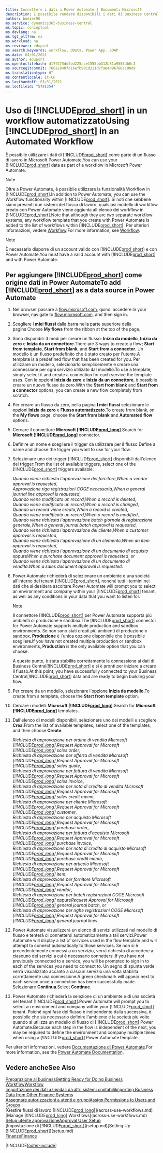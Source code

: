 ```yaml
---
title: Connettere i dati a Power Automate | Documenti Microsoft
description: È possibile rendere disponibili i dati di Business Central come origine dati e specificare un URL OData dei service Web per creare un workflow automatizzato.
author: bmeier90
ms.service: dynamics365-business-central
ms.topic: conceptual
ms.devlang: na
ms.tgt_pltfrm: na
ms.workload: na
ms.reviewer: edupont
ms.search.keywords: workflow, OData, Power App, SOAP
ms.date: 04/01/2021
ms.author: edupont
ms.openlocfilehash: d179275dd5bd225ace1555bb312b81a9553db0c3
ms.sourcegitcommit: 766e2840fd16efb901d211d7fa64d96766ac99d9
ms.translationtype: HT
ms.contentlocale: it-CH
ms.lasthandoff: 03/31/2021
ms.locfileid: "5781354"
---
```

# <a name="using-prod_short-in-an-automated-workflow"></a><span data-ttu-id="5fe81-103">Uso di [!INCLUDE[prod_short](includes/prod_short.md)] in un workflow automatizzato</span><span class="sxs-lookup"><span data-stu-id="5fe81-103">Using [!INCLUDE[prod_short](includes/prod_short.md)] in an Automated Workflow</span></span>

<span data-ttu-id="5fe81-104">È possibile utilizzare i dati di [!INCLUDE[prod_short](includes/prod_short.md)] come parte di un flusso di lavoro in Microsoft Power Automate.</span><span class="sxs-lookup"><span data-stu-id="5fe81-104">You can use your [!INCLUDE[prod_short](includes/prod_short.md)] data as part of a workflow in Microsoft Power Automate.</span></span>

> [!NOTE]
> <span data-ttu-id="5fe81-105">Oltre a Power Automate, è possibile utilizzare la funzionalità Workflow in [!INCLUDE[prod_short](includes/prod_short.md)].</span><span class="sxs-lookup"><span data-stu-id="5fe81-105">In addition to Power Automate, you can use the Workflow functionality within [!INCLUDE[prod_short](includes/prod_short.md)].</span></span> <span data-ttu-id="5fe81-106">Si noti che sebbene siano presenti due sistemi del flusso di lavoro, qualsiasi modello di workflow creato con Power Automate viene aggiunta all'elenco dei workflow in [!INCLUDE[prod_short](includes/prod_short.md)].</span><span class="sxs-lookup"><span data-stu-id="5fe81-106">Note that although they are two separate workflow systems, any workflow template that you create with Power Automate is added to the list of workflows  within [!INCLUDE[prod_short](includes/prod_short.md)].</span></span> <span data-ttu-id="5fe81-107">Per ulteriori informazioni, vedere [Workflow](across-workflow.md).</span><span class="sxs-lookup"><span data-stu-id="5fe81-107">For more information, see [Workflow](across-workflow.md).</span></span>  

> [!NOTE]  
> <span data-ttu-id="5fe81-108">È necessario disporre di un account valido con [!INCLUDE[prod_short](includes/prod_short.md)] e con Power Automate.</span><span class="sxs-lookup"><span data-stu-id="5fe81-108">You must have a valid account with [!INCLUDE[prod_short](includes/prod_short.md)] and with Power Automate.</span></span>  

## <a name="to-add-prod_short-as-a-data-source-in-power-automate"></a><span data-ttu-id="5fe81-109">Per aggiungere [!INCLUDE[prod_short](includes/prod_short.md)] come origine dati in Power Automate</span><span class="sxs-lookup"><span data-stu-id="5fe81-109">To add [!INCLUDE[prod_short](includes/prod_short.md)] as a data source in Power Automate</span></span>

1. <span data-ttu-id="5fe81-110">Nel browser passare a [flow.microsoft.com](https://flow.microsoft.com), quindi accedere.</span><span class="sxs-lookup"><span data-stu-id="5fe81-110">In your browser, navigate to [flow.microsoft.com](https://flow.microsoft.com), and then sign in.</span></span>
2. <span data-ttu-id="5fe81-111">Scegliere **I miei flussi** dalla barra nella parte superiore della pagina.</span><span class="sxs-lookup"><span data-stu-id="5fe81-111">Choose **My flows** from the ribbon at the top of the page.</span></span>
3. <span data-ttu-id="5fe81-112">Sono disponibili 3 modi per creare un flusso: **Inizia da modello**, **Inizia da zero** e **Inizia da un connettore**.</span><span class="sxs-lookup"><span data-stu-id="5fe81-112">There are 3 ways to create a flow; **Start from template**, **Start from blank**, and **Start from a connector**.</span></span> <span data-ttu-id="5fe81-113">Un modello è un flusso predefinito che è stato creato per l'utente.</span><span class="sxs-lookup"><span data-stu-id="5fe81-113">A template is a predefined flow that has been created for you.</span></span> <span data-ttu-id="5fe81-114">Per utilizzare un modello, selezionarlo semplicemente e creare una connessione per ogni servizio utilizato dal modello.</span><span class="sxs-lookup"><span data-stu-id="5fe81-114">To use a template, simply select it and create a connection for each service the template uses.</span></span> <span data-ttu-id="5fe81-115">Con le opzioni **Inizia da zero** e **Inizia da un connettore**, è possibile creare un nuovo flusso da zero.</span><span class="sxs-lookup"><span data-stu-id="5fe81-115">With the **Start from blank** and **Start from a connector** options, you can create a new flow completely from scratch.</span></span>
4. <span data-ttu-id="5fe81-116">Per creare un flusso da zero, nella pagina **I miei flussi** selezionare le opzioni **Inizia da zero** e **Flusso automatizzato**.</span><span class="sxs-lookup"><span data-stu-id="5fe81-116">To create from blank, on the **My flows** page, choose the **Start from blank** and **Automated flow** options.</span></span>
5. <span data-ttu-id="5fe81-117">Cercare il connettore **Microsoft [!INCLUDE[prod_long](includes/prod_long.md)]**.</span><span class="sxs-lookup"><span data-stu-id="5fe81-117">Search for **Microsoft [!INCLUDE[prod_long](includes/prod_long.md)]** connector.</span></span>
6. <span data-ttu-id="5fe81-118">Definire un nome e scegliere il trigger da utilizzare per il flusso.</span><span class="sxs-lookup"><span data-stu-id="5fe81-118">Define a name and choose the trigger you want to use for your flow.</span></span>
7. <span data-ttu-id="5fe81-119">Selezionare uno dei trigger [!INCLUDE[prod_short](includes/prod_short.md)] disponibili dall'elenco dei trigger:</span><span class="sxs-lookup"><span data-stu-id="5fe81-119">From the list of available triggers, select one of the [!INCLUDE[prod_short](includes/prod_short.md)] triggers available:</span></span>  

    <span data-ttu-id="5fe81-120">*Quando viene richiesta l'approvazione del fornitore*,</span><span class="sxs-lookup"><span data-stu-id="5fe81-120">*When a vendor approval is requested*,</span></span>  
    <span data-ttu-id="5fe81-121">*Approvazione riga registrazioni COGE necessaria*,</span><span class="sxs-lookup"><span data-stu-id="5fe81-121">*When a general journal line approval is requested*,</span></span>  
    <span data-ttu-id="5fe81-122">*Quando viene modificato un record*,</span><span class="sxs-lookup"><span data-stu-id="5fe81-122">*When a record is deleted*,</span></span>  
    <span data-ttu-id="5fe81-123">*Quando viene modificato un record*,</span><span class="sxs-lookup"><span data-stu-id="5fe81-123">*When a record is changed*,</span></span>  
    <span data-ttu-id="5fe81-124">*Quando un record viene creato*,</span><span class="sxs-lookup"><span data-stu-id="5fe81-124">*When a record is created*,</span></span>  
    <span data-ttu-id="5fe81-125">*Quando viene modificato un record*,</span><span class="sxs-lookup"><span data-stu-id="5fe81-125">*When a record is modified*,</span></span>  
    <span data-ttu-id="5fe81-126">*Quando viene richiesta l'approvazione batch giornale di registrazione generale*,</span><span class="sxs-lookup"><span data-stu-id="5fe81-126">*When a general journal batch approval is requested*,</span></span>  
    <span data-ttu-id="5fe81-127">*Quando viene richiesta l'approvazione del cliente*,</span><span class="sxs-lookup"><span data-stu-id="5fe81-127">*When a customer approval is requested*,</span></span>  
    <span data-ttu-id="5fe81-128">*Quando viene richiesta l'approvazione di un elemento*,</span><span class="sxs-lookup"><span data-stu-id="5fe81-128">*When an item approval is requested*,</span></span>  
    <span data-ttu-id="5fe81-129">*Quando viene richiesta l'approvazione di un documento di acquisto* oppure</span><span class="sxs-lookup"><span data-stu-id="5fe81-129">*When a purchase document approval is requested*, or</span></span>  
    <span data-ttu-id="5fe81-130">*Quando viene richiesta l'approvazione di un documento di vendita*.</span><span class="sxs-lookup"><span data-stu-id="5fe81-130">*When a sales document approval is requested*.</span></span>

8. <span data-ttu-id="5fe81-131">Power Automate richiederà di selezionare un ambiente e una società all'interno del tenant [!INCLUDE[prod_short](includes/prod_short.md)], nonché tutti i termini nei dati che si desidera ascoltare.</span><span class="sxs-lookup"><span data-stu-id="5fe81-131">Power Automate will prompt you to select an environment and company within your [!INCLUDE[prod_short](includes/prod_short.md)] tenant, as well as any conditions in your data that you want to listen for.</span></span>

    > [!NOTE]
    > <span data-ttu-id="5fe81-132">Il connettore [!INCLUDE[prod_short](includes/prod_short.md)] per Power Automate supporta più ambienti di produzione e sandbox.</span><span class="sxs-lookup"><span data-stu-id="5fe81-132">The [!INCLUDE[prod_short](includes/prod_short.md)] connector for Power Automate supports multiple production and sandbox environments.</span></span> <span data-ttu-id="5fe81-133">Se non sono stati creati più ambienti di produzione o sandbox, **Produzione** è l'unica opzione disponibile che è possibile scegliere.</span><span class="sxs-lookup"><span data-stu-id="5fe81-133">If you have not created multiple production or sandbox environments, **Production** is the only available option that you can choose.</span></span>  

    <span data-ttu-id="5fe81-134">A questo punto, è stata stabilita correttamente la connessione ai dati di Business Central[!INCLUDE[prod_short](includes/prod_short.md)] e si è pronti per iniziare a creare il flusso.</span><span class="sxs-lookup"><span data-stu-id="5fe81-134">At this point, you have successfully connected to your Business Central[!INCLUDE[prod_short](includes/prod_short.md)] data and are ready to begin building your flow.</span></span>

9. <span data-ttu-id="5fe81-135">Per creare da un modello, selezionare l'opzione **Inizia da modello**.</span><span class="sxs-lookup"><span data-stu-id="5fe81-135">To create from a template, choose the **Start from template** option.</span></span>
10. <span data-ttu-id="5fe81-136">Cercare i modelli **Microsoft [!INCLUDE[prod_long](includes/prod_long.md)]**.</span><span class="sxs-lookup"><span data-stu-id="5fe81-136">Search for **Microsoft [!INCLUDE[prod_long](includes/prod_long.md)]** templates.</span></span>
11. <span data-ttu-id="5fe81-137">Dall'elenco di modelli disponibili, selezionare uno dei modelli e scegliere **Crea**.</span><span class="sxs-lookup"><span data-stu-id="5fe81-137">From the list of available templates, select one of the templates, and then choose **Create**.</span></span>  

    <span data-ttu-id="5fe81-138">*Richiesta di approvazione per ordine di vendita Microsoft [!INCLUDE[prod_long](includes/prod_long.md)]*,</span><span class="sxs-lookup"><span data-stu-id="5fe81-138">*Request Approval for Microsoft [!INCLUDE[prod_long](includes/prod_long.md)] sales order*,</span></span>  
    <span data-ttu-id="5fe81-139">*Richiesta di approvazione per offerta di vendita Microsoft [!INCLUDE[prod_long](includes/prod_long.md)]*,</span><span class="sxs-lookup"><span data-stu-id="5fe81-139">*Request Approval for Microsoft [!INCLUDE[prod_long](includes/prod_long.md)] sales quote*,</span></span>  
    <span data-ttu-id="5fe81-140">*Richiesta di approvazione per fattura di vendita Microsoft [!INCLUDE[prod_long](includes/prod_long.md)]*,</span><span class="sxs-lookup"><span data-stu-id="5fe81-140">*Request Approval for Microsoft [!INCLUDE[prod_long](includes/prod_long.md)] sales invoice*,</span></span>  
    <span data-ttu-id="5fe81-141">*Richiesta di approvazione per nota di credito di vendita Microsoft [!INCLUDE[prod_long](includes/prod_long.md)]*,</span><span class="sxs-lookup"><span data-stu-id="5fe81-141">*Request Approval for Microsoft [!INCLUDE[prod_long](includes/prod_long.md)] sales credit memo*,</span></span>  
    <span data-ttu-id="5fe81-142">*Richiesta di approvazione per cliente Microsoft [!INCLUDE[prod_long](includes/prod_long.md)]*,</span><span class="sxs-lookup"><span data-stu-id="5fe81-142">*Request Approval for Microsoft [!INCLUDE[prod_long](includes/prod_long.md)] customer*,</span></span>  
    <span data-ttu-id="5fe81-143">*Richiesta di approvazione per acquisto Microsoft [!INCLUDE[prod_long](includes/prod_long.md)]*,</span><span class="sxs-lookup"><span data-stu-id="5fe81-143">*Request Approval for Microsoft [!INCLUDE[prod_long](includes/prod_long.md)] purchase order*,</span></span>  
    <span data-ttu-id="5fe81-144">*Richiesta di approvazione per fattura d'acquisto Microsoft [!INCLUDE[prod_long](includes/prod_long.md)]*,</span><span class="sxs-lookup"><span data-stu-id="5fe81-144">*Request Approval for Microsoft [!INCLUDE[prod_long](includes/prod_long.md)] purchase invoice*,</span></span>  
    <span data-ttu-id="5fe81-145">*Richiesta di approvazione per nota di credito di acquisto Microsoft [!INCLUDE[prod_long](includes/prod_long.md)]*,</span><span class="sxs-lookup"><span data-stu-id="5fe81-145">*Request Approval for Microsoft [!INCLUDE[prod_long](includes/prod_long.md)] purchase credit memo*,</span></span>  
    <span data-ttu-id="5fe81-146">*Richiesta di approvazione per articolo Microsoft [!INCLUDE[prod_long](includes/prod_long.md)]*,</span><span class="sxs-lookup"><span data-stu-id="5fe81-146">*Request Approval for Microsoft [!INCLUDE[prod_long](includes/prod_long.md)] item*,</span></span>  
    <span data-ttu-id="5fe81-147">*Richiesta di approvazione per fornitore Microsoft [!INCLUDE[prod_long](includes/prod_long.md)]*,</span><span class="sxs-lookup"><span data-stu-id="5fe81-147">*Request Approval for Microsoft [!INCLUDE[prod_long](includes/prod_long.md)] vendor*,</span></span>  
    <span data-ttu-id="5fe81-148">*Richiesta di approvazione per batch registrazioni COGE Microsoft [!INCLUDE[prod_long](includes/prod_long.md)]* oppure</span><span class="sxs-lookup"><span data-stu-id="5fe81-148">*Request Approval for Microsoft [!INCLUDE[prod_long](includes/prod_long.md)] general journal batch*, or</span></span>    
    <span data-ttu-id="5fe81-149">*Richiesta di approvazione per righe registrazioni COGE Microsoft [!INCLUDE[prod_long](includes/prod_long.md)]*,</span><span class="sxs-lookup"><span data-stu-id="5fe81-149">*Request Approval for Microsoft [!INCLUDE[prod_long](includes/prod_long.md)] general journal lines*.</span></span>  
12. <span data-ttu-id="5fe81-150">Power Automate visualizzerà un elenco di servizi utilizzati nel modello di flusso e tenterà di connettersi automaticamente a tali servizi.</span><span class="sxs-lookup"><span data-stu-id="5fe81-150">Power Automate will display a list of services used in the flow template and will attempt to connect automatically to those services.</span></span> <span data-ttu-id="5fe81-151">Se non si è precedentemente connessi a un servizio, verrà richiesto di accedere a ciascuno dei servizi a cui è necessario connettersi.</span><span class="sxs-lookup"><span data-stu-id="5fe81-151">If you have not previously connected to a service, you will be prompted to sign in to each of the services you need to connect to.</span></span> <span data-ttu-id="5fe81-152">Un segno di spunta verde verrà visualizzato accanto a ciascun servizio una volta stabilita correttamente una connessione.</span><span class="sxs-lookup"><span data-stu-id="5fe81-152">A green checkmark will appear next to each service once a connection has been successfully made.</span></span> <span data-ttu-id="5fe81-153">Selezionare **Continua**.</span><span class="sxs-lookup"><span data-stu-id="5fe81-153">Select **Continue**.</span></span>
13. <span data-ttu-id="5fe81-154">Power Automate richiederà la selezione di un ambiente e di una società nel tenant [!INCLUDE[prod_short](includes/prod_short.md)].</span><span class="sxs-lookup"><span data-stu-id="5fe81-154">Power Automate will prompt you to select an environment and company within your [!INCLUDE[prod_short](includes/prod_short.md)] tenant.</span></span> <span data-ttu-id="5fe81-155">Poiché ogni fase del flusso è indipendente dalla successiva, è possibile che sia necessario definire l'ambiente e la società più volte quando si utilizza un modello di flusso di [!INCLUDE[prod_short](includes/prod_short.md)] Power Automate.</span><span class="sxs-lookup"><span data-stu-id="5fe81-155">Because each step in the flow is independent of the next, you may be required to define the environment and company multiple times when using a [!INCLUDE[prod_short](includes/prod_short.md)] Power Automate template.</span></span>

<span data-ttu-id="5fe81-156">Per ulteriori informazioni, vedere [Documentazione di Power Automate](/power-automate/getting-started).</span><span class="sxs-lookup"><span data-stu-id="5fe81-156">For more information, see the [Power Automate Documentation](/power-automate/getting-started).</span></span>

## <a name="see-also"></a><span data-ttu-id="5fe81-157">Vedere anche</span><span class="sxs-lookup"><span data-stu-id="5fe81-157">See Also</span></span>

[<span data-ttu-id="5fe81-158">Preparazione al business</span><span class="sxs-lookup"><span data-stu-id="5fe81-158">Getting Ready for Doing Business</span></span>](ui-get-ready-business.md)  
[<span data-ttu-id="5fe81-159">Workflow</span><span class="sxs-lookup"><span data-stu-id="5fe81-159">Workflow</span></span>](across-workflow.md)  
[<span data-ttu-id="5fe81-160">Importazione dei dati aziendali da altri sistemi contabili</span><span class="sxs-lookup"><span data-stu-id="5fe81-160">Importing Business Data from Other Finance Systems</span></span>](across-import-data-configuration-packages.md)  
[<span data-ttu-id="5fe81-161">Assegnare autorizzazioni a utenti e gruppi</span><span class="sxs-lookup"><span data-stu-id="5fe81-161">Assign Permissions to Users and Groups</span></span>](ui-define-granular-permissions.md)  
<span data-ttu-id="5fe81-162">[Gestire flussi di lavoro [!INCLUDE[prod_long](includes/prod_long.md)]](across-use-workflows.md)</span><span class="sxs-lookup"><span data-stu-id="5fe81-162">[Manage [!INCLUDE[prod_long](includes/prod_long.md)] Workflows](across-use-workflows.md)</span></span>  
[<span data-ttu-id="5fe81-163">Setup utente approvazione</span><span class="sxs-lookup"><span data-stu-id="5fe81-163">Approval User Setup</span></span>](across-how-to-set-up-approval-users.md)  
<span data-ttu-id="5fe81-164">[Impostazione di [!INCLUDE[prod_short](includes/prod_short.md)]](setup.md)</span><span class="sxs-lookup"><span data-stu-id="5fe81-164">[Setting Up [!INCLUDE[prod_short](includes/prod_short.md)]](setup.md)</span></span>  
[<span data-ttu-id="5fe81-165">Finanze</span><span class="sxs-lookup"><span data-stu-id="5fe81-165">Finance</span></span>](finance.md)  


[!INCLUDE[footer-include](includes/footer-banner.md)]